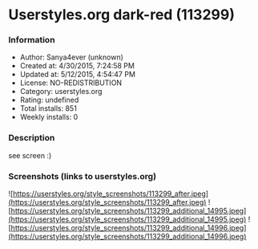 # Userstyles.org dark-red (113299)

### Information
- Author: Sanya4ever (unknown)
- Created at: 4/30/2015, 7:24:58 PM
- Updated at: 5/12/2015, 4:54:47 PM
- License: NO-REDISTRIBUTION
- Category: userstyles.org
- Rating: undefined
- Total installs: 851
- Weekly installs: 0


### Description
see screen :)


### Screenshots (links to userstyles.org)
![https://userstyles.org/style_screenshots/113299_after.jpeg](https://userstyles.org/style_screenshots/113299_after.jpeg)
![https://userstyles.org/style_screenshots/113299_additional_14995.jpeg](https://userstyles.org/style_screenshots/113299_additional_14995.jpeg)
![https://userstyles.org/style_screenshots/113299_additional_14996.jpeg](https://userstyles.org/style_screenshots/113299_additional_14996.jpeg)

